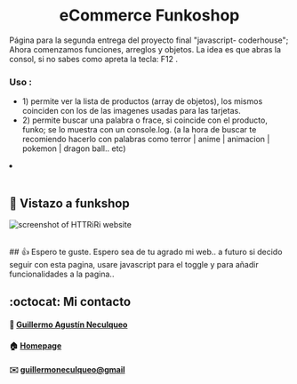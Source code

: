 <div>
    <h1 align="center">eCommerce Funkoshop</h1>
    <p>
    Página para la segunda entrega del proyecto final "javascript- coderhouse"; Ahora comenzamos funciones, arreglos y objetos.
    La idea es que abras la consol, si no sabes como apreta la tecla: F12 .</p>
    <h3>Uso :</h3>
    <ul>
    <li>1) permite ver la lista de productos (array de objetos), los mismos coinciden con los de las imagenes usadas para las tarjetas.</li>
    <li>2) permite buscar una palabra o frace, si coincide con el producto, funko; se lo muestra con un console.log. (a la hora de buscar te recomiendo hacerlo con palabras como terror | anime | animacion | pokemon | dragon ball.. etc)</li>
    </ul>
    <li></li>
<div>
<br>

## :pushpin: Vistazo a funkshop
![screenshot of HTTRiRi website](https://res.cloudinary.com/dpiwmbsog/image/upload/v1667525059/imgs/haloween/proyecto_gtj7qi.png)

<br>
## 👍 Espero te guste. 
Espero sea de tu agrado mi web.. a futuro si decido seguir con esta pagina, usare javascript para el toggle y para añadir funcionalidades a la pagina..

<br>

## :octocat: Mi contacto
#### :bust_in_silhouette: [Guillermo Agustín Neculqueo](@guillenec)
#### :house: [Homepage](https://procedilinux.netlify.app/index.html)	

#### :envelope: [guillermoneculqueo@gmail](guillermoneculqueo@gmail.com)